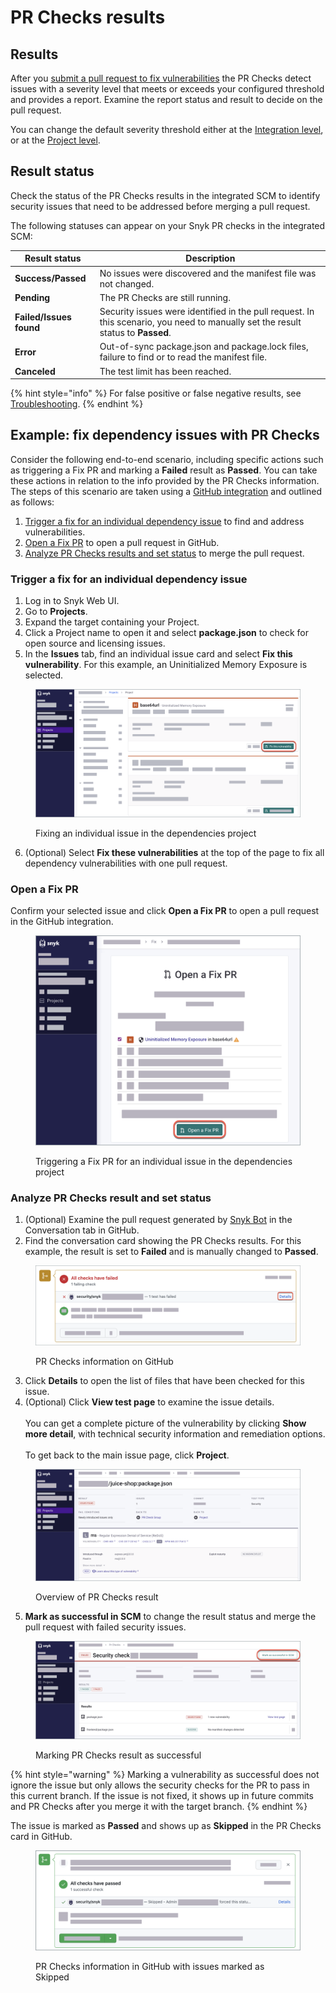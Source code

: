# PR Checks results

## Results

After you [submit a pull request to fix vulnerabilities](../../manage-issues/starting-to-fix-vulnerabilities/fix-your-vulnerabilities.md) the PR Checks detect issues with a severity level that meets or exceeds your configured threshold and provides a report. Examine the report status and result to decide on the pull request.

You can change the default severity threshold either at the [Integration level](configure-pr-checks.md#configure-pr-checks-at-the-integration-level), or at the [Project level](configure-pr-checks.md#configure-pr-checks-at-the-project-level).

## Result status

Check the status of the PR Checks results in the integrated SCM to identify security issues that need to be addressed before merging a pull request.

The following statuses can appear on your Snyk PR checks in the integrated SCM:

| Result status           | Description                                                                                                                      |
| ----------------------- | -------------------------------------------------------------------------------------------------------------------------------- |
| **Success/Passed**      | No issues were discovered and the manifest file was not changed.                                                                 |
| **Pending**             | The PR Checks are still running.                                                                                                 |
| **Failed/Issues found** | Security issues were identified in the pull request. In this scenario, you need to manually set the result status to **Passed**. |
| **Error**               | Out-of-sync package.json and package.lock files, failure to find or to read the manifest file.                                   |
| **Canceled**            | The test limit has been reached.                                                                                                 |

{% hint style="info" %}
For false positive or false negative results, see [Troubleshooting](troubleshooting.md).
{% endhint %}

## **Example: fix dependency issues with PR Checks**

Consider the following end-to-end scenario, including specific actions such as triggering a Fix PR and marking a **Failed** result as **Passed**. You can take these actions in relation to the info provided by the PR Checks information. The steps of this scenario are taken using a [GitHub integration](../../integrations/git-repository-scm-integrations/github-integration.md) and outlined as follows:

1. [Trigger a fix for an individual dependency issue](pr-checks-results.md#trigger-a-fix-for-an-individual-dependency-issue) to find and address vulnerabilities.
2. [Open a Fix PR](pr-checks-results.md#open-a-fix-pr) to open a pull request in GitHub.
3. [Analyze PR Checks results and set status](pr-checks-results.md#analyze-pr-checks-result-and-set-status) to merge the pull request.

### Trigger a fix for an individual dependency issue

1. Log in to Snyk Web UI.
2. Go to **Projects**.
3. Expand the target containing your Project.
4. Click a Project name to open it and select **package.json** to check for open source and licensing issues.
5. In the **Issues** tab, find an individual issue card and select **Fix this vulnerability**. For this example, an Uninitialized Memory Exposure is selected.&#x20;

<figure><img src="../../.gitbook/assets/fix_individual_vulnerability.png" alt="Fixing individual issue in dependencies project."><figcaption><p>Fixing an individual issue in the dependencies project</p></figcaption></figure>

6. (Optional) Select **Fix these vulnerabilities** at the top of the page to fix all dependency vulnerabilities with one pull request.

### Open a Fix PR

Confirm your selected issue and click **Open a Fix PR** to open a pull request in the GitHub integration.

<figure><img src="../../.gitbook/assets/open_fix_PR.png" alt="Triggering a Fix PR for an individual issue in dependencies project."><figcaption><p>Triggering a Fix PR for an individual issue in the dependencies project</p></figcaption></figure>

### Analyze PR Checks result and set status

1. (Optional) Examine the pull request generated by [Snyk Bot](../../integrations/git-repository-scm-integrations/github-integration.md#commit-signing) in the Conversation tab in GitHub.
2. Find the conversation card showing the PR Checks results. For this example, the result is set to **Failed** and is manually changed to **Passed**.

<figure><img src="../../.gitbook/assets/PR_checks_in_GitHub_integration.png" alt="PR Checks card in the Conversations tab, GitHub."><figcaption><p>PR Checks information on GitHub</p></figcaption></figure>

3. Click **Details** to open the list of files that have been checked for this issue.&#x20;
4. (Optional) Click **View test page** to examine the issue details. \
   \
   You can get a complete picture of the vulnerability by clicking **Show more detail**, with technical security information and remediation options.\
   \
   To get back to the main issue page, click **Project**.

<figure><img src="../../.gitbook/assets/result_page_PR_Checks.png" alt="Overview of PR Checks result."><figcaption><p>Overview of PR Checks result</p></figcaption></figure>

5. **Mark as successful in SCM** to change the result status and merge the pull request with failed security issues.

<figure><img src="../../.gitbook/assets/mark_issue_as_successful_snyk_web_ui.png" alt="Marking PR Checks result as successful."><figcaption><p>Marking PR Checks result as successful</p></figcaption></figure>

{% hint style="warning" %}
Marking a vulnerability as successful does not ignore the issue but only allows the security checks for the PR to pass in this current branch. If the issue is not fixed, it shows up in future commits and PR Checks after you merge it with the target branch.
{% endhint %}

The issue is marked as **Passed** and shows up as **Skipped** in the PR Checks card in GitHub.

<figure><img src="../../.gitbook/assets/issue_marked_as_successful_PR_checks.png" alt="PR Checks information in GitHub with issue marked as Skipped."><figcaption><p>PR Checks information in GitHub with issues marked as Skipped</p></figcaption></figure>

##

